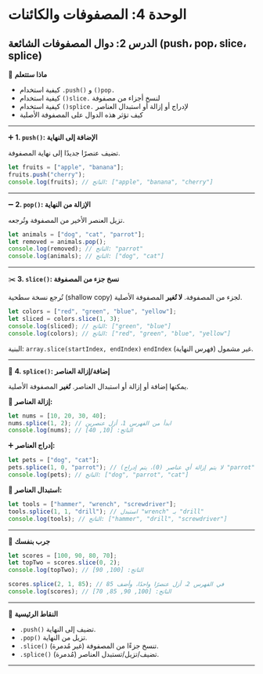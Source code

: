 # الوحدة 4: المصفوفات والكائنات

## الدرس 2: دوال المصفوفات الشائعة (push، pop، slice، splice)

🧠 **ماذا ستتعلم**
*	كيفية استخدام `.push()` و `()pop.`
*	كيفية استخدام `()slice.` لنسخ أجزاء من مصفوفة
*	كيفية استخدام `()splice.` لإدراج أو إزالة أو استبدال العناصر
*	كيف تؤثر هذه الدوال على المصفوفة الأصلية

---

➕ **1. `push()`: الإضافة إلى النهاية**

تضيف عنصرًا جديدًا إلى نهاية المصفوفة.
```javascript
let fruits = ["apple", "banana"];
fruits.push("cherry");
console.log(fruits); // الناتج: ["apple", "banana", "cherry"]
```

---

➖ **2. `pop()`: الإزالة من النهاية**

تزيل العنصر الأخير من المصفوفة وتُرجعه.
```javascript
let animals = ["dog", "cat", "parrot"];
let removed = animals.pop();
console.log(removed); // الناتج: "parrot"
console.log(animals); // الناتج: ["dog", "cat"]
```

---

✂️ **3. `slice()`: نسخ جزء من المصفوفة**

تُرجع نسخة سطحية (shallow copy) لجزء من المصفوفة.
**لا تُغير** المصفوفة الأصلية.
```javascript
let colors = ["red", "green", "blue", "yellow"];
let sliced = colors.slice(1, 3);
console.log(sliced); // الناتج: ["green", "blue"]
console.log(colors); // الناتج: ["red", "green", "blue", "yellow"]
```
البنية: `array.slice(startIndex, endIndex)`
`endIndex` (فهرس النهاية) غير مشمول.

---

🔁 **4. `splice()`: إضافة/إزالة العناصر**

يمكنها إضافة أو إزالة أو استبدال العناصر.
**تُغير** المصفوفة الأصلية.

🧹 **إزالة العناصر:**
```javascript
let nums = [10, 20, 30, 40];
nums.splice(1, 2); // ابدأ من الفهرس 1، أزل عنصرين
console.log(nums); // الناتج: [10, 40]
```

➕ **إدراج العناصر:**
```javascript
let pets = ["dog", "cat"];
pets.splice(1, 0, "parrot"); // (لا يتم إزالة أي عناصر (0)، يتم إدراج "parrot" في الفهرس 1)
console.log(pets); // الناتج: ["dog", "parrot", "cat"]
```

🔄 **استبدال العناصر:**
```javascript
let tools = ["hammer", "wrench", "screwdriver"];
tools.splice(1, 1, "drill"); // استبدل "wrench" بـ "drill"
console.log(tools); // الناتج: ["hammer", "drill", "screwdriver"]
```

---

🧪 **جرب بنفسك**
```javascript
let scores = [100, 90, 80, 70];
let topTwo = scores.slice(0, 2);
console.log(topTwo); // الناتج: [100, 90]

scores.splice(2, 1, 85); // في الفهرس 2، أزل عنصرًا واحدًا، وأضف 85
console.log(scores); // الناتج: [100, 90, 85, 70]
```

---

🧠 **النقاط الرئيسية**
*	`.push()` تضيف إلى النهاية.
*	`.pop()` تزيل من النهاية.
*	`.slice()` تنسخ جزءًا من المصفوفة (غير مُدمرة).
*	`.splice()` تضيف/تزيل/تستبدل العناصر (مُدمرة).

---